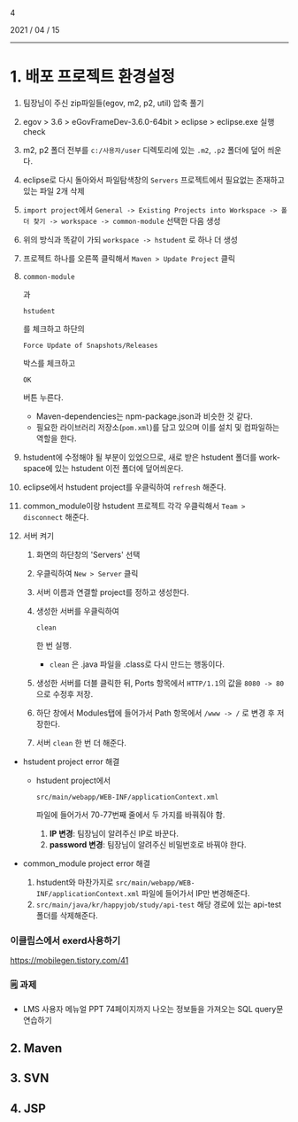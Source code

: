 4

2021 / 04 / 15

------

# 1. 배포 프로젝트 환경설정

1. 팀장님이 주신 zip파일들(egov, m2, p2, util) 압축 풀기

2. egov > 3.6 > eGovFrameDev-3.6.0-64bit > eclipse > eclipse.exe 실행 check

3. m2, p2 폴더 전부를 `c:/사용자/user` 디렉토리에 있는 `.m2`, `.p2` 폴더에 덮어 씌운다.

4. eclipse로 다시 돌아와서 파일탐색창의 `Servers` 프로젝트에서 필요없는 존재하고 있는 파일 2개 삭제

5. `import project`에서 `General -> Existing Projects into Workspace -> 폴더 찾기 -> workspace -> common-module` 선택한 다음 생성

6. 위의 방식과 똑같이 가되 `workspace -> hstudent` 로 하나 더 생성

7. 프로젝트 하나를 오른쪽 클릭해서 `Maven > Update Project` 클릭

8. ```
   common-module
   ```

   과 

   ```
   hstudent
   ```

   를 체크하고 하단의  

   ```
   Force Update of Snapshots/Releases
   ```

    박스를 체크하고 

   ```
   OK
   ```

    버튼 누른다.

   - Maven-dependencies는 npm-package.json과 비슷한 것 같다.
   - 필요한 라이브러리 저장소(`pom.xml`)를 담고 있으며 이를 설치 및 컴파일하는 역할을 한다.

9. hstudent에 수정해야 될 부분이 있었으므로, 새로 받은 hstudent 폴더를 work-space에 있는 hstudent 이전 폴더에 덮어씌운다.

10. eclipse에서 hstudent project를 우클릭하여 `refresh` 해준다.

11. common_module이랑 hstudent 프로젝트 각각 우클릭해서 `Team > disconnect` 해준다.

12. 서버 켜기

    1. 화면의 하단창의 'Servers' 선택

    2. 우클릭하여 `New > Server` 클릭

    3. 서버 이름과 연결할 project를 정하고 생성한다.

    4. 생성한 서버를 우클릭하여 

       ```
       clean
       ```

        한 번 실행.

       - `clean` 은 .java 파일을 .class로 다시 만드는 행동이다.

    5. 생성한 서버를 더블 클릭한 뒤, Ports 항목에서 `HTTP/1.1`의 값을 `8080 -> 80`으로 수정후 저장.

    6. 하단 창에서 Modules탭에 들어가서 Path 항목에서 `/www -> /` 로 변경 후 저장한다.

    7. 서버 `clean` 한 번 더 해준다.

- hstudent project error 해결

  - hstudent project에서 

    ```
    src/main/webapp/WEB-INF/applicationContext.xml
    ```

     파일에 들어가서 70-77번째 줄에서 두 가지를 바꿔줘야 함.

    1. **IP 변경**: 팀장님이 알려주신 IP로 바꾼다.
    2. **password 변경**: 팀장님이 알려주신 비밀번호로 바꿔야 한다.

- common_module project error 해결

  1. hstudent와 마찬가지로 `src/main/webapp/WEB-INF/applicationContext.xml` 파일에 들어가서 IP만 변경해준다.
  2. `src/main/java/kr/happyjob/study/api-test` 해당 경로에 있는 api-test 폴더를 삭제해준다.

### 이클립스에서 exerd사용하기

https://mobilegen.tistory.com/41

### 🗒️ 과제

- LMS 사용자 메뉴얼 PPT 74페이지까지 나오는 정보들을 가져오는 SQL query문 연습하기

## 2. Maven

## 3. SVN

## 4. JSP